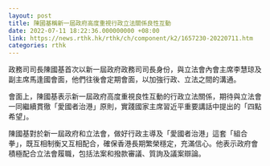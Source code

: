 ```yaml
---
layout: post
title: 陳國基稱新一屆政府高度重視行政立法關係良性互動
date: 2022-07-11 18:22:36.000000000 +08:00
link: https://news.rthk.hk/rthk/ch/component/k2/1657230-20220711.htm
categories: rthk
---
```


政務司司長陳國基首次以新一屆政府政務司司長身份，與立法會內會主席李慧琼及副主席馬逢國會面，他們往後會定期會面，以加強行政、立法之間的溝通。

會面上，陳國基表示新一屆政府高度重視良性互動的行政立法關係，期待與立法會一同繼續貫徹「愛國者治港」原則，實踐國家主席習近平重要講話中提出的「四點希望」。

陳國基對於新一屆政府和立法會，做好行政主導及「愛國者治港」這套「組合拳」，既互相制衡又互相配合，確保香港長期繁榮穩定，充滿信心。他表示政府會積極配合立法會履職，包括法案和撥款審議、質詢及議案辯論。
